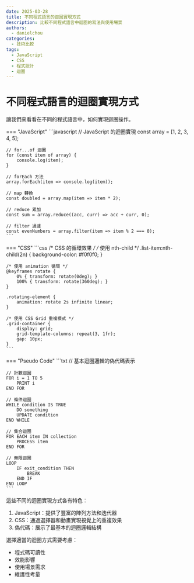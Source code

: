 ```yaml
---
date: 2025-03-28
title: 不同程式語言的迴圈實現方式
description: 比較不同程式語言中迴圈的寫法與使用場景
authors:
  - danielchou
categories:
  - 技術比較
tags:
  - JavaScript
  - CSS
  - 程式設計
  - 迴圈
---
```


# 不同程式語言的迴圈實現方式

讓我們來看看在不同的程式語言中，如何實現迴圈操作。

=== "JavaScript"
    ```javascript
    // JavaScript 的迴圈實現
    const array = [1, 2, 3, 4, 5];

    // for...of 迴圈
    for (const item of array) {
        console.log(item);
    }

    // forEach 方法
    array.forEach(item => console.log(item));

    // map 轉換
    const doubled = array.map(item => item * 2);

    // reduce 累加
    const sum = array.reduce((acc, curr) => acc + curr, 0);

    // filter 過濾
    const evenNumbers = array.filter(item => item % 2 === 0);
    ```

=== "CSS"
    ```css
    /* CSS 的循環效果 */
    /* 使用 nth-child */
    .list-item:nth-child(2n) {
        background-color: #f0f0f0;
    }

    /* 使用 animation 循環 */
    @keyframes rotate {
        0% { transform: rotate(0deg); }
        100% { transform: rotate(360deg); }
    }

    .rotating-element {
        animation: rotate 2s infinite linear;
    }

    /* 使用 CSS Grid 重複模式 */
    .grid-container {
        display: grid;
        grid-template-columns: repeat(3, 1fr);
        gap: 10px;
    }
    ```

=== "Pseudo Code"
    ```txt
    // 基本迴圈邏輯的偽代碼表示

    // 計數迴圈
    FOR i = 1 TO 5
        PRINT i
    END FOR

    // 條件迴圈
    WHILE condition IS TRUE
        DO something
        UPDATE condition
    END WHILE

    // 集合迴圈
    FOR EACH item IN collection
        PROCESS item
    END FOR

    // 無限迴圈
    LOOP
        IF exit_condition THEN
            BREAK
        END IF
    END LOOP
    ```

這些不同的迴圈實現方式各有特色：

1. JavaScript：提供了豐富的陣列方法和迭代器
2. CSS：通過選擇器和動畫實現視覺上的重複效果
3. 偽代碼：展示了最基本的迴圈邏輯結構

選擇適當的迴圈方式需要考慮：
- 程式碼可讀性
- 效能影響
- 使用場景需求
- 維護性考量

